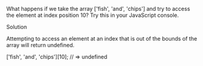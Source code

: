 
What happens if we take the array ['fish', 'and', 'chips'] and try to access the element at index position 10? Try this in your JavaScript console.


Solution

Attempting to access an element at an index that is out of the bounds of the array will return undefined.

['fish', 'and', 'chips'][10]; // => undefined